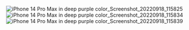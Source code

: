![iPhone 14 Pro Max in deep purple color_Screenshot_20220918_115825](https://user-images.githubusercontent.com/99664596/212525436-0f898561-59e3-4b97-91cf-0adc1e283488.png)
![iPhone 14 Pro Max in deep purple color_Screenshot_20220918_115834](https://user-images.githubusercontent.com/99664596/212525439-ce8fc999-96a8-4b2a-a7e6-d8fe4bdbe1e9.png)
![iPhone 14 Pro Max in deep purple color_Screenshot_20220918_115839](https://user-images.githubusercontent.com/99664596/212525441-e09ff9d1-d15e-4142-8160-dd2dcba400f2.png)
